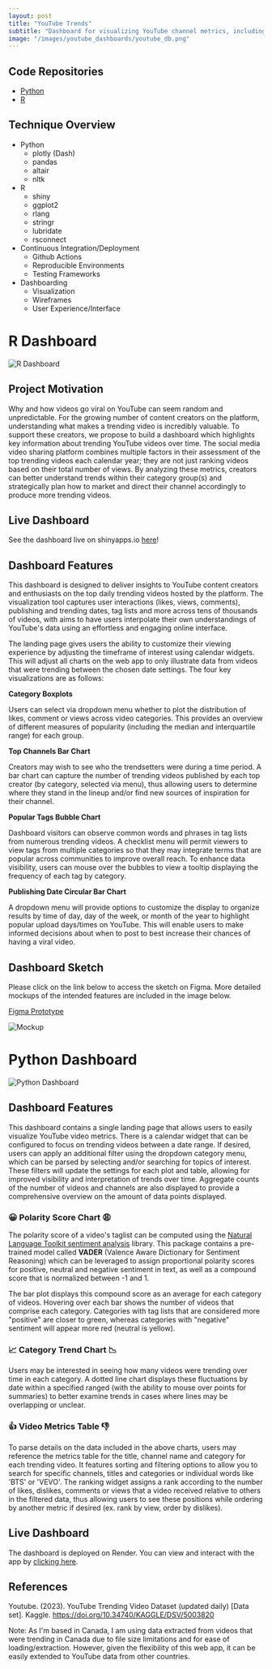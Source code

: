 ```yaml
---
layout: post
title: "YouTube Trends"
subtitle: "Dashboard for visualizing YouTube channel metrics, including sentiment scores and trends over time"
image: "/images/youtube_dashboards/youtube_db.png"
---
```


## Code Repositories
- [Python](https://github.com/lzung/youtube_trends)
- [R](https://github.com/UBC-MDS/trending_youtube_viz_R)

## Technique Overview
- Python
    - plotly (Dash)
    - pandas
    - altair
    - nltk
- R
    - shiny
    - ggplot2
    - rlang
    - stringr
    - lubridate
    - rsconnect
- Continuous Integration/Deployment
    - Github Actions
    - Reproducible Environments
    - Testing Frameworks
- Dashboarding
    - Visualization
    - Wireframes
    - User Experience/Interface

# R Dashboard

![R Dashboard](/images/youtube_dashboards/shiny_dashboard.gif)
## Project Motivation

Why and how videos go viral on YouTube can seem random and unpredictable. For the growing number of content creators on the platform, understanding what makes a trending video is incredibly valuable. To support these creators, we propose to build a dashboard which highlights key information about trending YouTube videos over time. The social media video sharing platform combines multiple factors in their assessment of the top trending videos each calendar year; they are not just ranking videos based on their total number of views. By analyzing these metrics, creators can better understand trends within their category group(s) and strategically plan how to market and direct their channel accordingly to produce more trending videos.

## Live Dashboard

See the dashboard live on shinyapps.io [here](https://lzung.shinyapps.io/youtube-trend-visualizer/)!

## Dashboard Features

This dashboard is designed to deliver insights to YouTube content creators and enthusiasts on the top daily trending videos hosted by the platform. The visualization tool captures user interactions (likes, views, comments), publishing and trending dates, tag lists and more across tens of thousands of videos, with aims to have users interpolate their own understandings of YouTube's data using an effortless and engaging online interface.

The landing page gives users the ability to customize their viewing experience by adjusting the timeframe of interest using calendar widgets. This will adjust all charts on the web app to only illustrate data from videos that were trending between the chosen date settings. The four key visualizations are as follows:

**Category Boxplots**

Users can select via dropdown menu whether to plot the distribution of likes, comment or views across video categories. This provides an overview of different measures of popularity (including the median and interquartile range) for each group.

**Top Channels Bar Chart**

Creators may wish to see who the trendsetters were during a time period. A bar chart can capture the number of trending videos published by each top creator (by category, selected via menu), thus allowing users to determine where they stand in the lineup and/or find new sources of inspiration for their channel.

**Popular Tags Bubble Chart**

Dashboard visitors can observe common words and phrases in tag lists from numerous trending videos. A checklist menu will permit viewers to view tags from multiple categories so that they may integrate terms that are popular across communities to improve overall reach. To enhance data visibility, users can mouse over the bubbles to view a tooltip displaying the frequency of each tag by category.

**Publishing Date Circular Bar Chart**

A dropdown menu will provide options to customize the display to organize results by time of day, day of the week, or month of the year to highlight popular upload days/times on YouTube. This will enable users to make informed decisions about when to post to best increase their chances of having a viral video.

## Dashboard Sketch

Please click on the link below to access the sketch on Figma. More detailed mockups of the intended features are included in the image below.

[Figma Prototype](https://www.figma.com/proto/33iTnABTUz3DOoFkYiHiHU/Dashboard?node-id=1%3A2&scaling=scale-down&page-id=0%3A1&starting-point-node-id=1%3A2)

![Mockup](/images/youtube_dashboards/mockup.png)

# Python Dashboard

![Python Dashboard](/images/youtube_dashboards/dash_dashboard.gif)

## Dashboard Features

This dashboard contains a single landing page that allows users to easily visualize YouTube video metrics. There is a calendar widget that can be configured to focus on trending videos between a date range. If desired, users can apply an additional filter using the dropdown category menu, which can be parsed by selecting and/or searching for topics of interest. These filters will update the settings for each plot and table, allowing for improved visibility and interpretation of trends over time. Aggregate counts of the number of videos and channels are also displayed to provide a comprehensive overview on the amount of data points displayed.

### 😀 Polarity Score Chart 😩

The polarity score of a video's taglist can be computed using the [Natural Language Toolkit sentiment analysis](https://www.nltk.org/howto/sentiment.html) library. This package contains a pre-trained model called **VADER** (Valence Aware Dictionary for Sentiment Reasoning) which can be leveraged to assign proportional polarity scores for positive, neutral and negative sentiment in text, as well as a compound score that is normalized between -1 and 1.

The bar plot displays this compound score as an average for each category of videos. Hovering over each bar shows the number of videos that comprise each category. Categories with tag lists that are considered more "positive" are closer to green, whereas categories with "negative" sentiment will appear more red (neutral is yellow).

### 📈 Category Trend Chart 📉

Users may be interested in seeing how many videos were trending over time in each category. A dotted line chart displays these fluctuations by date within a specified ranged (with the ability to mouse over points for summaries) to better examine trends in cases where lines may be overlapping or unclear.

### 👍 Video Metrics Table 👎

To parse details on the data included in the above charts, users may reference the metrics table for the title, channel name and category for each trending video. It features sorting and filtering options to allow you to search for specific channels, titles and categories or individual words like 'BTS' or 'VEVO'. The ranking widget assigns a rank according to the number of likes, dislikes, comments or views that a video received relative to others in the filtered data, thus allowing users to see these positions while ordering by another metric if desired (ex. rank by view, order by dislikes).

## Live Dashboard

The dashboard is deployed on Render. You can view and interact with the app by [clicking here](https://youtube-trend-visualizer.onrender.com/).

## References

Youtube. (2023). YouTube Trending Video Dataset (updated daily) [Data set]. Kaggle. https://doi.org/10.34740/KAGGLE/DSV/5003820

Note: As I'm based in Canada, I am using data extracted from videos that were trending in Canada due to file size limitations and for ease of loading/extraction. However, given the flexibility of this web app, it can be easily extended to YouTube data from other countries.